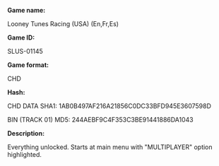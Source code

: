 **Game name:**

Looney Tunes Racing (USA) (En,Fr,Es)

**Game ID:**

SLUS-01145

**Game format:**

CHD

**Hash:**

CHD DATA SHA1: 1AB0B497AF216A21856C0DC33BFD945E3607598D

BIN (TRACK 01) MD5: 244AEBF9C4F353C3BE91441886DA1043

**Description:**

Everything unlocked. Starts at main menu with "MULTIPLAYER" option highlighted.